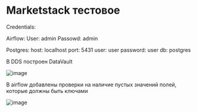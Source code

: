 # Marketstack тестовое
Credentials:

Airflow:
User: admin
Passowd: admin

Postgres:
host: localhost
port: 5431
user: user
password: user
db: postgres

В DDS построен DataVault

![image](https://github.com/user-attachments/assets/53b4c7b5-7e63-476d-b393-06f398906d31)

В airflow добавлены проверки на наличие пустых значений полей, которые должны быть ключами

![image](https://github.com/user-attachments/assets/4872e1f4-8e32-4beb-92cd-8c9f083f3c19)






